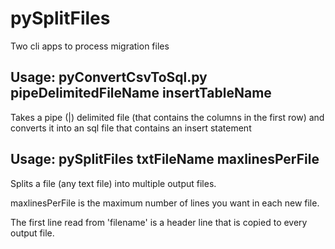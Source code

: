 # pySplitFiles

Two cli apps to process migration files

## Usage: pyConvertCsvToSql.py pipeDelimitedFileName insertTableName 

Takes a pipe (|) delimited file (that contains the columns in the first row) and converts it into an sql file that contains an insert statement

## Usage: pySplitFiles txtFileName maxlinesPerFile

Splits a file (any text file) into multiple output files.

maxlinesPerFile is the maximum number of lines you want in each new file.

The first line read from 'filename' is a header line that is copied to every output file.
